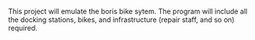 This project will emulate the boris bike sytem. The program will include all the docking stations, bikes, and infrastructure (repair staff, and so on) required.
